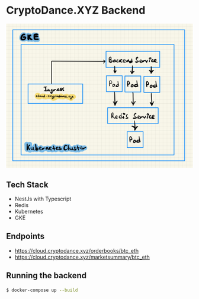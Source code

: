 # CryptoDance.XYZ Backend

![Architecture](https://raw.githubusercontent.com/cryptodance/cryptodance-backend/master/architecture.jpg)

## Tech Stack

- NestJs with Typescript
- Redis
- Kubernetes
- GKE

## Endpoints

- https://cloud.cryptodance.xyz/orderbooks/btc_eth
- https://cloud.cryptodance.xyz/marketsummary/btc_eth

## Running the backend

```bash
$ docker-compose up --build
```
